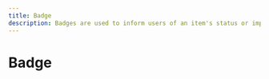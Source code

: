 ```yaml
---
title: Badge
description: Badges are used to inform users of an item's status or importance.
---
```


# Badge
